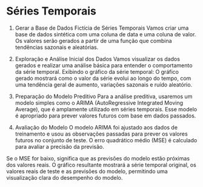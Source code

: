 Séries Temporais
=================

1. Gerar a Base de Dados Fictícia de Séries Temporais
Vamos criar uma base de dados sintética com uma coluna de data e uma coluna de valor. Os valores serão gerados a partir de uma função que combina tendências sazonais e aleatórias.

2. Exploração e Análise Inicial dos Dados
Vamos visualizar os dados gerados e realizar uma análise básica para entender o comportamento da série temporal.
Exibindo o gráfico da série temporal: O gráfico gerado mostrará como o valor da série evolui ao longo do tempo, com uma tendência geral de aumento, variações sazonais e ruído aleatório.

3. Preparação do Modelo Preditivo
Para a análise preditiva, usaremos um modelo simples como o ARIMA (AutoRegressive Integrated Moving Average), que é amplamente utilizado em séries temporais. Esse modelo é apropriado para prever valores futuros com base em dados passados.

4. Avaliação do Modelo
O modelo ARIMA foi ajustado aos dados de treinamento e usou as observações passadas para prever os valores futuros no conjunto de teste. O erro quadrático médio (MSE) é calculado para avaliar a precisão da previsão.

Se o MSE for baixo, significa que as previsões do modelo estão próximas dos valores reais.
O gráfico resultante mostrará a série temporal original, os valores reais de teste e as previsões do modelo, permitindo uma visualização clara do desempenho do modelo.